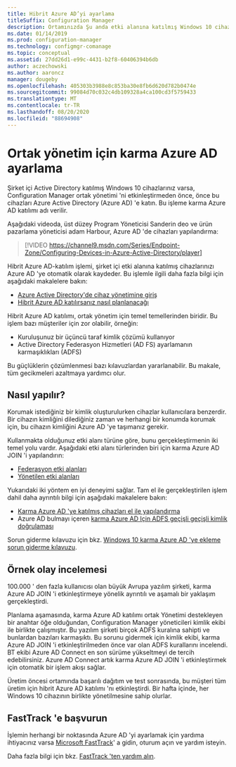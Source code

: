 ```yaml
---
title: Hibrit Azure AD’yi ayarlama
titleSuffix: Configuration Manager
description: Ortamınızda Şu anda etki alanına katılmış Windows 10 cihazları varsa, ortak yönetimi etkinleştirmeden önce karma Azure AD 'yi ayarlayın
ms.date: 01/14/2019
ms.prod: configuration-manager
ms.technology: configmgr-comanage
ms.topic: conceptual
ms.assetid: 27dd26d1-e99c-4431-b2f8-60406394b6db
author: aczechowski
ms.author: aaroncz
manager: dougeby
ms.openlocfilehash: 405303b3988e8c853ba30e8fb6d620d782b0474e
ms.sourcegitcommit: 99084d70c032c4db109328a4ca100cd3f5759433
ms.translationtype: MT
ms.contentlocale: tr-TR
ms.lasthandoff: 08/20/2020
ms.locfileid: "88694908"
---
```

# <a name="set-up-hybrid-azure-ad-for-co-management"></a>Ortak yönetim için karma Azure AD ayarlama

Şirket içi Active Directory katılmış Windows 10 cihazlarınız varsa, Configuration Manager ortak yönetimi 'ni etkinleştirmeden önce, önce bu cihazları Azure Active Directory (Azure AD) 'e katın. Bu işleme karma Azure AD katılımı adı verilir. 

Aşağıdaki videoda, üst düzey Program Yöneticisi Sanderin deo ve ürün pazarlama yöneticisi adam Harbour, Azure AD 'de cihazları yapılandırma:

> [!VIDEO https://channel9.msdn.com/Series/Endpoint-Zone/Configuring-Devices-in-Azure-Active-Directory/player]

Hibrit Azure AD-katılım işlemi, şirket içi etki alanına katılmış cihazlarınızı Azure AD 'ye otomatik olarak kaydeder. Bu işlemle ilgili daha fazla bilgi için aşağıdaki makalelere bakın:
- [Azure Active Directory'de cihaz yönetimine giriş](/azure/active-directory/device-management-introduction) 
- [Hibrit Azure AD katılırsanız nasıl planlanacağı](/azure/active-directory/devices/hybrid-azuread-join-plan)

Hibrit Azure AD katılımı, ortak yönetim için temel temellerinden biridir. Bu işlem bazı müşteriler için zor olabilir, örneğin:
- Kuruluşunuz bir üçüncü taraf kimlik çözümü kullanıyor 
- Active Directory Federasyon Hizmetleri (AD FS) ayarlamanın karmaşıklıkları (ADFS)

Bu güçlüklerin çözümlenmesi bazı kılavuzlardan yararlanabilir. Bu makale, tüm gecikmeleri azaltmaya yardımcı olur.


## <a name="how-to-do-it"></a>Nasıl yapılır?

Korumak istediğiniz bir kimlik oluşturulurken cihazlar kullanıcılara benzerdir. Bir cihazın kimliğini dilediğiniz zaman ve herhangi bir konumda korumak için, bu cihazın kimliğini Azure AD 'ye taşımanız gerekir.

Kullanmakta olduğunuz etki alanı türüne göre, bunu gerçekleştirmenin iki temel yolu vardır. Aşağıdaki etki alanı türlerinden biri için karma Azure AD JOIN 'i yapılandırın:  
- [Federasyon etki alanları](/azure/active-directory/devices/hybrid-azuread-join-federated-domains)  
- [Yönetilen etki alanları](/azure/active-directory/devices/hybrid-azuread-join-managed-domains)  

Yukarıdaki iki yöntem en iyi deneyimi sağlar. Tam el ile gerçekleştirilen işlem dahil daha ayrıntılı bilgi için aşağıdaki makalelere bakın:
- [Karma Azure AD 'ye katılmış cihazları el ile yapılandırma](/azure/active-directory/device-management-hybrid-azuread-joined-devices-setup)  
- Azure AD bulmayı içeren [karma Azure AD Için ADFS geçişli geçişli kimlik doğrulaması](/windows-server/identity/ad-fs/ad-fs-overview)  

Sorun giderme kılavuzu için bkz. [Windows 10 karma Azure AD 'ye ekleme sorun giderme kılavuzu](/azure/active-directory/devices/troubleshoot-hybrid-join-windows-current).



## <a name="case-study"></a>Örnek olay incelemesi

100.000 ' den fazla kullanıcısı olan büyük Avrupa yazılım şirketi, karma Azure AD JOIN 'i etkinleştirmeye yönelik ayrıntılı ve aşamalı bir yaklaşım gerçekleştirdi.

Planlama aşamasında, karma Azure AD katılımı ortak Yönetimi destekleyen bir anahtar öğe olduğundan, Configuration Manager yöneticileri kimlik ekibi ile birlikte çalışmıştır. Bu yazılım şirketi birçok ADFS kuralına sahipti ve bunlardan bazıları karmaşıktı. Bu sorunu gidermek için kimlik ekibi, karma Azure AD JOIN 'i etkinleştirilmeden önce var olan ADFS kurallarını incelendi. BT ekibi Azure AD Connect en son sürüme yükseltmeyi de tercih edebilirsiniz. Azure AD Connect artık karma Azure AD JOIN 'i etkinleştirmek için otomatik bir işlem akışı sağlar.

Üretim öncesi ortamında başarılı dağıtım ve test sonrasında, bu müşteri tüm üretim için hibrit Azure AD katılımı 'nı etkinleştirdi. Bir hafta içinde, her Windows 10 cihazının birlikte yönetilmesine sahip olurlar.



## <a name="contact-fasttrack"></a>FastTrack 'e başvurun

İşlemin herhangi bir noktasında Azure AD 'yi ayarlamak için yardıma ihtiyacınız varsa [Microsoft FastTrack](https://Microsoft.com/FastTrack/)' a gidin, oturum açın ve yardım isteyin. 

Daha fazla bilgi için bkz. [FastTrack 'ten yardım alın](quickstart-fasttrack.md).